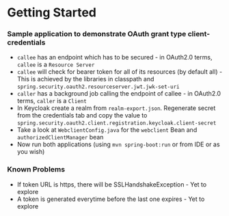 # Getting Started

### Sample application to demonstrate OAuth grant type client-credentials

* `callee` has an endpoint which has to be secured - in OAuth2.0 terms, `callee` is a `Resource Server`
* `callee` will check for bearer token for all of its resources (by default all) - This is achieved by the libraries in classpath and `spring.security.oauth2.resourceserver.jwt.jwk-set-uri`
* `caller` has a background job calling the endpoint of callee - in OAuth2.0 terms, `caller` is a `Client` 
* In Keycloak create a realm from `realm-export.json`. Regenerate secret from the credentials tab and copy the value to `spring.security.oauth2.client.registration.keycloak.client-secret` 
* Take a look at `WebclientConfig.java` for the `webclient` Bean and `authorizedClientManager` bean
* Now run both applications (using `mvn spring-boot:run` or from IDE or as you wish)


### Known Problems

* If token URL is https, there will be SSLHandshakeException - Yet to explore
* A token is generated everytime before the last one expires - Yet to explore

